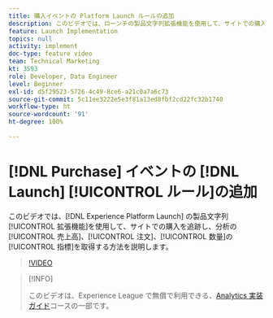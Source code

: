 ```yaml
---
title: 購入イベントの Platform Launch ルールの追加
description: このビデオでは、ローンチの製品文字列拡張機能を使用して、サイトでの購入を追跡し、分析の売上高、注文件数、数量の指標を取得する方法を説明します。
feature: Launch Implementation
topics: null
activity: implement
doc-type: feature video
team: Technical Marketing
kt: 3593
role: Developer, Data Engineer
level: Beginner
exl-id: d5f29523-5726-4c49-8ce6-a21c0a7a6c73
source-git-commit: 5c11ee3222e5e3f81a13ed8fbf2cd22fc32b1740
workflow-type: ht
source-wordcount: '91'
ht-degree: 100%

---
```


# [!DNL Purchase] イベントの [!DNL Launch] [!UICONTROL ルール]の追加

このビデオでは、[!DNL Experience Platform Launch] の製品文字列[!UICONTROL 拡張機能]を使用して、サイトでの購入を追跡し、分析の[!UICONTROL 売上高]、[!UICONTROL 注文]、[!UICONTROL 数量]の[!UICONTROL 指標]を取得する方法を説明します。

>[!VIDEO](https://video.tv.adobe.com/v/28766/?quality=12)

>[!INFO]
>
> このビデオは、Experience League で無償で利用できる、[Analytics 実装ガイド](https://experienceleague.adobe.com/?recommended=Analytics-D-1-2019.1)コースの一部です。